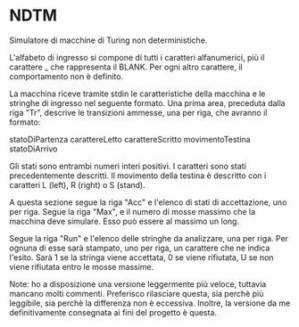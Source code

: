 # NDTM
Simulatore di macchine di Turing non deterministiche.

L'alfabeto di ingresso si compone di tutti i caratteri alfanumerici, più il carattere _ che rappresenta il BLANK. Per ogni altro carattere, il comportamento non è definito.

La macchina riceve tramite stdin le caratteristiche della macchina e le stringhe di ingresso nel seguente formato. 
Una prima area, preceduta dalla riga "Tr", descrive le transizioni ammesse, una per riga, che avranno il formato:

statoDiPartenza carattereLetto carattereScritto movimentoTestina statoDiArrivo

Gli stati sono entrambi numeri interi positivi. I caratteri sono stati precedentemente descritti. Il movimento della testina è descritto con i caratteri L (left), R (right) o S (stand).

A questa sezione segue la riga "Acc" e l'elenco di stati di accettazione, uno per riga.
Segue la riga "Max", e il numero di mosse massimo che la macchina deve simulare. Esso può essere al massimo un long.

Segue la riga "Run" e l'elenco delle stringhe da analizzare, una per riga. Per ognuna di esse sarà stampato, uno per riga, un carattere che ne indica l'esito. Sarà 1 se la stringa viene accettata, 0 se viene rifiutata, U se non viene rifiutata entro le mosse massime.



Note: ho a disposizione una versione leggermente più veloce, tuttavia mancano molti commenti. Preferisco rilasciare questa, sia perchè più leggibile, sia perchè la differenza non è eccessiva. Inoltre, la versione da me definitivamente consegnata ai fini del progetto è questa.
